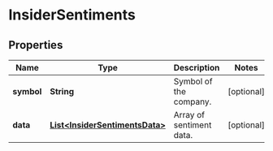 

# InsiderSentiments


## Properties

| Name | Type | Description | Notes |
|------------ | ------------- | ------------- | -------------|
|**symbol** | **String** | Symbol of the company. |  [optional] |
|**data** | [**List&lt;InsiderSentimentsData&gt;**](InsiderSentimentsData.md) | Array of sentiment data. |  [optional] |



